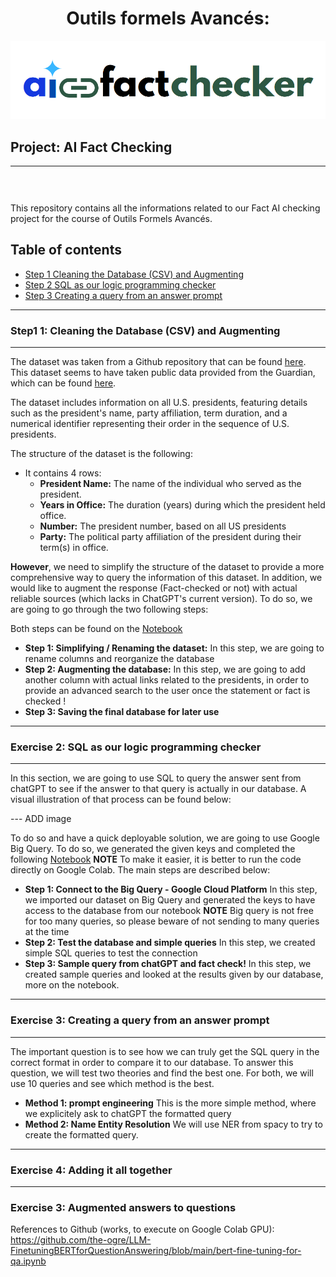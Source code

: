 <h1 align="center">Outils formels Avancés: </h1>
<div>
<td> 
<img src="./read_me_img/logo.png"></td>
<h2 style="white-space: nowrap">Project: AI Fact Checking</h2></td>
<hr style="clear:both">
<p style="font-size:0.85em; margin:2px; text-align:justify">
<br>
<br>
</div>

This repository contains all the informations related to our Fact AI checking project for the course of Outils Formels Avancés. 

## Table of contents 
* [Step 1 Cleaning the Database (CSV) and Augmenting](#step-1-cleaning-the-database-(csv)-and-augmenting)
* [Step 2 SQL as our logic programming checker](#step-2-sql-as-our-logic-programming-checker)
* [Step 3 Creating a query from an answer prompt](#step-3-creating-a-query-from-an-answer-prompt)



-----------------------------------
### **Step1 1: Cleaning the Database (CSV) and Augmenting**
-----------------------------------
The dataset was taken from a Github repository that can be found [here](https://github.com/awhstin/Dataset-List/blob/master/presidents.csv). This dataset seems to have taken public data provided from the Guardian, which can be found [here](https://www.theguardian.com/news/datablog/2012/oct/15/us-presidents-listed).

The dataset includes information on all U.S. presidents, featuring details such as the president's name, party affiliation, term duration, and a numerical identifier representing their order in the sequence of U.S. presidents.

The structure of the dataset is the following: 
- It contains 4 rows:
    - **President Name:**  The name of the individual who served as the president.
    - **Years in Office:** The duration (years) during which the president held office.
    - **Number:** The president number, based on all US presidents
    - **Party:** The political party affiliation of the president during their term(s) in office.

**However**, we need to simplify the structure of the dataset to provide a more comprehensive way to query the information of this dataset. In addition, we would like to augment the response (Fact-checked or not) with actual reliable sources (which lacks in ChatGPT's current version). To do so, we are going to go through the two following steps:

Both steps can be found on the [Notebook]()
- **Step 1: Simplifying / Renaming the dataset:** In this step, we are going to rename columns and reorganize the database
- **Step 2: Augmenting the database:** In this step, we are going to add another column with actual links related to the presidents, in order to provide an advanced search to the user once the statement or fact is checked ! 
- **Step 3: Saving the final database for later use**


-----------------------------------
### **Exercise 2: SQL as our logic programming checker**
-----------------------------------

In this section, we are going to use SQL to query the answer sent from chatGPT to see if the answer to that query is actually in our database. A visual illustration of that process can be found below:

--- ADD image

To do so and have a quick deployable solution, we are going to use Google Big Query. To do so, we generated the given keys and completed the following [Notebook]() **NOTE** To make it easier, it is better to run the code directly on Google Colab. The main steps are described below:
- **Step 1: Connect to the Big Query - Google Cloud Platform** In this step, we imported our dataset on Big Query and generated the keys to have access to the database from our notebook **NOTE** Big query is not free for too many queries, so please beware of not sending to many queries at the time
- **Step 2: Test the database and simple queries** In this step, we created simple SQL queries to test the connection
- **Step 3: Sample query from chatGPT and fact check!** In this step, we created sample queries and looked at the results given by our database, more on the notebook.


-----------------------------------
### **Exercise 3: Creating a query from an answer prompt**
-----------------------------------
The important question is to see how we can truly get the SQL query in the correct format in order to compare it to our database. To answer this question, we will test two theories and find the best one. For both, we will use 10 queries and see which method is the best. 
- **Method 1: prompt engineering** This is the more simple method, where we explicitely ask to chatGPT the formatted query
- **Method 2: Name Entity Resolution** We will use NER from spacy to try to create the formatted query. 



-----------------------------------
### **Exercise 4: Adding it all together**
-----------------------------------



### **Exercise 3: Augmented answers to questions**

References to Github (works, to execute on Google Colab GPU): https://github.com/the-ogre/LLM-FinetuningBERTforQuestionAnswering/blob/main/bert-fine-tuning-for-qa.ipynb
